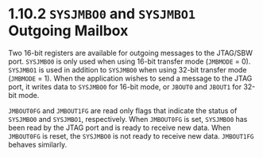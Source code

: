# 1.10.2 `SYSJMBO0` and `SYSJMBO1` Outgoing Mailbox

Two 16-bit registers are available for outgoing messages to the JTAG/SBW port. `SYSJMBO0` is only used when using
16-bit transfer mode (`JMBMODE` = 0). `SYSJMBO1` is used in addition to `SYSJMBO0` when using 32-bit transfer mode
(`JMBMODE` = 1). When the application wishes to send a message to the JTAG port, it writes data to `SYSJMBO0` for
16-bit mode, or `JBOUT0` and `JBOUT1` for 32-bit mode.

`JMBOUT0FG` and `JMBOUT1FG` are read only flags that indicate the status of `SYSJMBO0` and `SYSJMBO1`, respectively.
When `JMBOUT0FG` is set, `SYSJMBO0` has been read by the JTAG port and is ready to receive new data. When `JMBOUT0FG`
is reset, the `SYSJMBO0` is not ready to receive new data. `JMBOUT1FG` behaves similarly.
